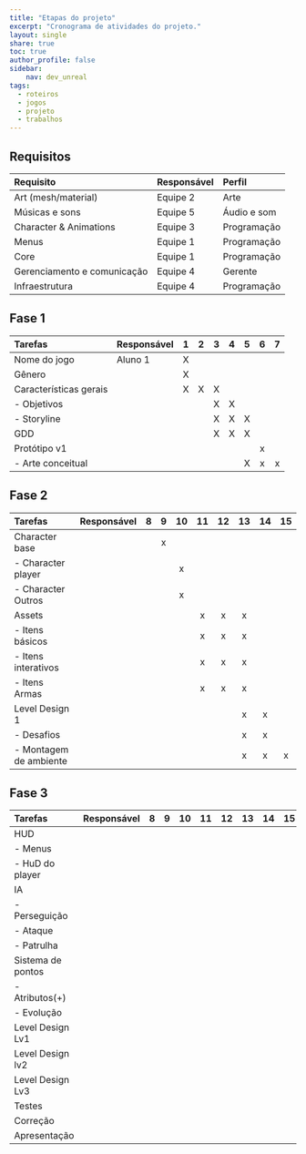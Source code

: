 ```yaml
---
title: "Etapas do projeto"
excerpt: "Cronograma de atividades do projeto."
layout: single
share: true
toc: true
author_profile: false
sidebar:
    nav: dev_unreal
tags:
  - roteiros
  - jogos
  - projeto
  - trabalhos
---
```


## Requisitos

| Requisito                   | Responsável | Perfil      |
| :-------------------------- | :---------- | :---------- |
| Art (mesh/material)         | Equipe 2    | Arte        |
| Músicas e sons              | Equipe 5    | Áudio e som |
| Character & Animations      | Equipe 3    | Programação |
| Menus                       | Equipe 1    | Programação |
| Core                        | Equipe 1    | Programação |
| Gerenciamento e comunicação | Equipe 4    | Gerente     |
| Infraestrutura              | Equipe 4    | Programação |

## Fase 1

| Tarefas                | Responsável |   1   |   2   |   3   |   4   |   5   |   6   |   7   |
| :--------------------- | :---------- | :---: | :---: | :---: | :---: | :---: | :---: | :---: |
| Nome do jogo           | Aluno 1     |   X   |       |       |       |       |       |       |
| Gênero                 |             |   X   |       |       |       |       |       |       |
| Características gerais |             |   X   |   X   |   X   |       |       |       |       |
| - Objetivos            |             |       |       |   X   |   X   |       |       |       |
| - Storyline            |             |       |       |   X   |   X   |   X   |       |       |
| GDD                    |             |       |       |   X   |   X   |   X   |       |       |
| Protótipo v1           |             |       |       |       |       |       |   x   |       |
| - Arte conceitual      |             |       |       |       |       |   X   |   x   |   x   |

## Fase 2

| Tarefas                | Responsável |   8   |   9   |  10   |  11   |  12   |  13   |  14   |  15   |
| :--------------------- | :---------- | :---: | :---: | :---: | :---: | :---: | :---: | :---: | :---: |
| Character base         |             |       |   x   |       |       |       |       |       |       |
| - Character player     |             |       |       |   x   |       |       |       |       |       |
| - Character Outros     |             |       |       |   x   |       |       |       |       |       |
| Assets                 |             |       |       |       |   x   |   x   |   x   |       |       |
| - Itens básicos        |             |       |       |       |   x   |   x   |   x   |       |       |
| - Itens interativos    |             |       |       |       |   x   |   x   |   x   |       |       |
| - Itens Armas          |             |       |       |       |   x   |   x   |   x   |       |       |
| Level Design 1         |             |       |       |       |       |       |   x   |   x   |       |
| - Desafios             |             |       |       |       |       |       |   x   |   x   |       |
| - Montagem de ambiente |             |       |       |       |       |       |   x   |   x   |   x   |

## Fase 3

| Tarefas           | Responsável |   8   |   9   |  10   |  11   |  12   |  13   |  14   |  15   |
| :---------------- | :---------- | :---: | :---: | :---: | :---: | :---: | :---: | :---: | :---: |
| HUD               |             |       |       |       |       |       |       |       |       |
| - Menus           |             |       |       |       |       |       |       |       |       |
| - HuD do player   |             |       |       |       |       |       |       |       |       |
| IA                |             |       |       |       |       |       |       |       |       |
| - Perseguição     |             |       |       |       |       |       |       |       |       |
| - Ataque          |             |       |       |       |       |       |       |       |       |
| - Patrulha        |             |       |       |       |       |       |       |       |       |
| Sistema de pontos |             |       |       |       |       |       |       |       |       |
| - Atributos(+)    |             |       |       |       |       |       |       |       |       |
| - Evolução        |             |       |       |       |       |       |       |       |       |
| Level Design Lv1  |             |       |       |       |       |       |       |       |       |
| Level Design lv2  |             |       |       |       |       |       |       |       |       |
| Level Design Lv3  |             |       |       |       |       |       |       |       |       |
| Testes            |             |       |       |       |       |       |       |       |       |
| Correção          |             |       |       |       |       |       |       |       |       |
| Apresentação      |             |       |       |       |       |       |       |       |       |
